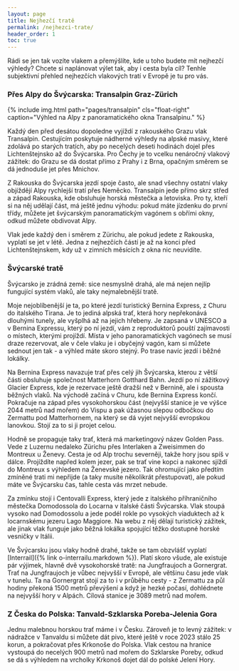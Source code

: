 ```yaml
---
layout: page
title: Nejhezčí tratě
permalink: /nejhezci-trate/
header_order: 1
toc: true
---
```

Rádi se jen tak vozíte vlakem a přemýšlíte, kde u toho budete mít nejhezčí výhledy? Chcete si naplánovat výlet tak, aby i cesta byla cíl? Tenhle subjektivní přehled nejhezčích vlakových tratí v Evropě je tu pro vás.

### Přes Alpy do Švýcarska: Transalpin Graz-Zürich
{% include img.html path="pages/transalpin" cls="float-right" caption="Výhled na Alpy z panoramatického okna Transalpinu." %}

Každý den před desátou dopoledne vyjíždí z rakouského Grazu vlak Transalpin. Cestujícím poskytuje nádherné výhledy na alpské masivy, které zdolává po starých tratích, aby po necelých deseti hodinách dojel přes Lichtenštejnsko až do Švýcarska. Pro Čechy je to vcelku nenáročný vlakový zážitek: do Grazu se dá dostat přímo z Prahy i z Brna, opačným směrem se dá jednoduše jet přes Mnichov.

Z Rakouska do Švýcarska jezdí spoje často, ale snad všechny ostatní vlaky objíždějí Alpy rychlejší tratí přes Neměcko. Transalpin jede přímo skrz střed a západ Rakouska, kde obsluhuje horská městečka a letoviska. Pro ty, kteří si na něj udělají část, má ještě jednu výhodu: pokud máte jízdenku do první třídy, můžete jet švýcarským panoramatickým vagónem s obřími okny, odkud můžete obdivovat Alpy.

Vlak jede každý den i směrem z Zürichu, ale pokud jedete z Rakouska, vyplatí se jet v létě. Jedna z nejhezčích částí je až na konci před Lichtenštejnskem, kdy už v zimních měsících z okna nic neuvidíte.

### Švýcarské tratě
Švýcarsko je zrádná země: sice nesmyslně drahá, ale má nejen nejlíp fungující systém vlaků, ale taky nejmalebnější tratě.

Moje nejoblíbenější je ta, po které jezdí turistický Bernina Express, z Churu do italského Tirana. Je to jediná alpská trať, která hory nepřekonává dlouhými tunely, ale vyšplhá až na jejich hřebeny. Je zapsaná v UNESCO a v Bernina Expressu, který po ní jezdí, vám z reproduktorů pouští zajímavosti o místech, kterými projíždí. Místa v jeho panoramatických vagónech se musí draze rezervovat, ale v čele vlaku je i obyčejný vagón, kam si můžete sednout jen tak - a výhled máte skoro stejný. Po trase navíc jezdí i běžné lokálky.  

Na Bernina Express navazuje trať přes celý jih Švýcarska, kterou z větší části obsluhuje společnost Matterhorn Gotthard Bahn. Jezdí po ní zážitkový Glacier Express, kde je rezervace ještě dražší než v Bernině, ale i spousta běžných vlaků. Na východě začíná v Churu, kde Bernina Express končí. Pokračuje na západ přes vysokohorskou část (nejvyšší stanice je ve výšce 2044 metrů nad mořem) do Vispu a pak úžasnou slepou odbočkou do Zermattu pod Matterhornem, na který se dá vyjet nejvyšší evropskou lanovkou. Stojí za to si ji projet celou.

Hodně se propaguje taky trať, která má marketingový název Golden Pass. Vede z Luzernu nedaleko Zürichu přes Interlaken a Zweisimmen do Montreux u Ženevy. Cesta je od Alp trochu severněji, takže hory jsou spíš v dálce. Projíždíte napřed kolem jezer, pak se trať vine kopci a nakonec sjíždí do Montreux s výhledem na Ženevské jezero. Tak ohromující jako předtím zmíněné trati mi nepřijde (a taky musíte několikrát přestupovat), ale pokud máte ve Švýcarsku čas, tahle cesta vás mrzet nebude.

Za zmínku stojí i Centovalli Express, který jede z italského příhraničního městečka Domodossola do Locarna v italské části Švýcarska. Vlak stoupá vysoko nad Domodossolu a jede podél rokle po vysokých viaduktech až k locarnskému jezeru Lago Maggiore. Na webu z něj dělají turistický zážitek, ale jinak vlak funguje jako běžná lokálka spojující těžko dostupné horské vesničky v Itálii.

Ve Švýcarsku jsou vlaky hodně drahé, takže se tam obzvlášť vyplatí [Interrail]({% link o-interrailu.markdown %}). Platí skoro všude, ale existuje pár výjimek, hlavně dvě vysokohorské tratě: na Jungfraujoch a Gornergrat. Trať na Jungfraujoch je vůbec nejvyšší v Evropě, ale většinu času jede vlak v tunelu. Ta na Gornergrat stojí za to i v průběhu cesty - z Zermattu za půl hodiny překoná 1500 metrů převýšení a když je hezké počasí, dohlédnete na nejvyšší hory v Alpách. Cílová stanice je 3089 metrů nad mořem.

### Z Česka do Polska: Tanvald-Szklarska Poreba-Jelenia Gora
Jednu malebnou horskou trať máme i v Česku. Zároveň je to levný zážitek: v nádražce v Tanvaldu si můžete dát pivo, které ještě v roce 2023 stálo 25 korun, a pokračovat přes Krkonoše do Polska. Vlak cestou na hranice vystoupá do necelých 900 metrů nad mořem do Szklarske Poreby, odkud se dá s výhledem na vrcholky Krkonoš dojet dál do polské Jelení Hory.

<!--
### Italské pobřeží, přes Monako do Cannes
Mezi italsko a francouzským Nice vede pobřežní trať, místy tak těsně podél moře, že to vypadá, že do něj vlak snad spadne. Po cestě se dá vystoupit v Monaku nebo v Cannes, dějišti slavného filmového festivalu.

### Vlakovým trajektem na Sicílii
Dnes už zbývá jediné místo, kde si v Evropě vyzkoušet dopravní zvláštnost: vlakový trajekt. Když si zaplatíte místenku ve Frecciarosse (stojí 10 euro), můžete se dostat přes celou Itálii až na Sicílii. Kromě toho, že italské rychlovlaky jsou asi nejlepší v Evropě - jet mezi Římem a Neapolí asi 300 km/h je dost zážitek - je součástí cesty právě i trajekt přes Messinskou úžinu. Na ten se vlak nalodí a stráví tam zhruba hodinu, během které se technicky musí vystoupit, ale reálně vás nikdo nenutí. Byla by ale škoda nepodívat se na moře.  

### Z Nimes do Clermont-Ferrand
Jedna hezká trať je kupodivu i ve Francii. Jednou nebo dvakrát denně jede po staré trati mezi Nimes a Clermont-Ferrand motorák, který překonává divokou trasu atd.

### Do Skandinávie přes Öresundský most ==
Další dobrá trať pro začínající vlakové dobrodruhy vede z německého Hamburku do Kodaně a dál do Švédska. Přes jednotlivé dánské ostrovy do Kodaně vede série mostů/tunelů?.... Vrcholem je pak Öresundský most, kde vlaky jezdí teprve od roku XXXX. Přes X km dlouhý most jedou vlaky do Malmö hned na druhé straně i naklápěcí X1000 rovnou do Stockholmu.

Přímý vlak z Hamburku bývá hodně plný, vyplatí se buď pořídit nepovinné místenky, nebo se radši projet sérii lokálních vlaků. Od roku 2024 má pak fungovat přímý vlak Praha-Kodaň.

### Norské tratě: Trondheim, Bergen, Stavanger
V Norsku je podobně jako ve Švýcarsku ohromující příroda. Vlaky se šinou podél hor a fjordů, přejíždějí zasněžené oblasti i XXX. 

Asi nejznámější je trať z Osla do Bergenu. Odbočka na Flam

Míň turistická, ale o nic míň hezká je trať Oslo-Stavanger.

Oboje jde spojit - mezi Bergenem a Stavangerem jezdí autobusy i trajekt.

Na sever pak vede o nic míň hezká trať z Osla do Trondheimu. Z něj se pak dá odbočit na východ zpět do Švédska.

Místenky do norských vlaků se dají zařídit jen na místě nebo předem po telefonu (nadiktujete mail a číslo karty, místenky přijdou mailem, první třída je zdarma), ale druhá možnost se přinejmenším u tratě Oslo-Bergen dost vyplatí - spojení bývá hodně vytížené.

### Inlandsbanan: Na sever švédským vnitrozemím
Vyloženě turistický vlak jezdí jen v létě mezi Morou a Gällivare. Ve vlaku je průvodce, který říká zajímavosti o okolí, a dělá se pár zastávek na nákup suvenýrů a fotku na polárním kruhu. Trať na dvou úsecích překoná XX kilometrů. Místenky jsou teoreticky nepovinné, ale minimálně v úseku mezi Östersundem a Gällivare - vlak je malý motorák a reálně hrozí, že se nevejdete.

### Vlakem do Finska: Haparanda/Tornio
Evropská vlaková specialita je dojet do Finsku po souši. To je možné až od roku 2021, kdy začaly jezdit vlaky do Haparandy. Tam se můžete pokochat nejsevenější Ikeou na světě a přejít pár kilometrů na odlehlou zastávku Torio itäinen, odkud jede noční vlak do Helsinek.

### Eurostar: Rychlovlak do Anglie ==

### West Highland Line: Na Skye přes viadukt z oblíbeného mileniálního filmu ==

### Bar-Bělehrad
-->
